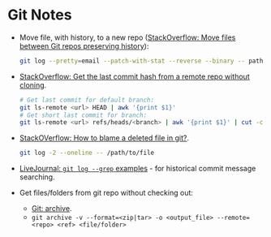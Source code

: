 Git Notes
=========

* Move file, with history, to a new repo
 ([StackOverflow: Move files between Git repos preserving history]):

  ```bash
  git log --pretty=email --patch-with-stat --reverse --binary -- path/to/file_or_folder | (cd /path/to/new_repository && git am)
  ```

* [StackOverflow: Get the last commit hash from a remote repo without cloning].

  ```bash
  # Get last commit for default branch:
  git ls-remote <url> HEAD | awk '{print $1}'
  # Get short last commit for branch:
  git ls-remote <url> refs/heads/<branch> | awk '{print $1}' | cut -c 1-7 -
  ```

* [StackOVerflow: How to blame a deleted file in git?].

  ```bash
  git log -2 --oneline -- /path/to/file
  ```

* [LiveJournal: `git log --grep` examples] - for historical commit message
  searching.

* Get files/folders from git repo without checking out:
    * [Git: archive].
    * `git archive -v --format=<zip|tar> -o <output_file> --remote=<repo> <ref> <file/folder>`


[StackOverflow: Move files between Git repos preserving history]: https://stackoverflow.com/questions/1365541/how-to-move-files-from-one-git-repo-to-another-not-a-clone-preserving-history#11426261
[StackOverflow: Get the last commit hash from a remote repo without cloning]: https://stackoverflow.com/questions/24750215/getting-the-last-commit-hash-from-a-remote-repo-without-cloning
[StackOVerflow: How to blame a deleted file in git?]: https://stackoverflow.com/questions/37084243/how-to-blame-a-deleted-file-in-git
[LiveJournal: `git log --grep` examples]: https://gitster.livejournal.com/30195.html
[Git: archive]: https://git-scm.com/docs/git-archive
